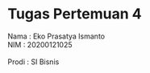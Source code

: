 <h1>Tugas Pertemuan 4</h1>
Nama : Eko Prasatya Ismanto<br>
NIM : 20200121025<br>
<br>Prodi : SI Bisnis</br>